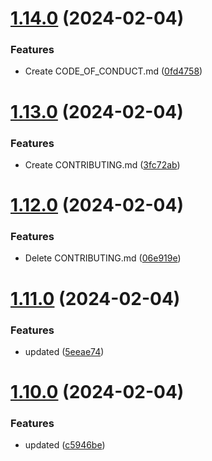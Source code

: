 # [1.14.0](https://github.com/manthanank/learn-mongodb/compare/v1.13.0...v1.14.0) (2024-02-04)


### Features

* Create CODE_OF_CONDUCT.md ([0fd4758](https://github.com/manthanank/learn-mongodb/commit/0fd4758c93a5449a11a3789003d511ff04a07548))



# [1.13.0](https://github.com/manthanank/learn-mongodb/compare/v1.12.0...v1.13.0) (2024-02-04)


### Features

* Create CONTRIBUTING.md ([3fc72ab](https://github.com/manthanank/learn-mongodb/commit/3fc72abc6c46c095146227d255fe8dd51963ddd5))



# [1.12.0](https://github.com/manthanank/learn-mongodb/compare/v1.11.0...v1.12.0) (2024-02-04)


### Features

* Delete CONTRIBUTING.md ([06e919e](https://github.com/manthanank/learn-mongodb/commit/06e919e76f914c18e4b57f6fe967818dc52a0e86))



# [1.11.0](https://github.com/manthanank/learn-mongodb/compare/v1.10.0...v1.11.0) (2024-02-04)


### Features

* updated ([5eeae74](https://github.com/manthanank/learn-mongodb/commit/5eeae7471912f6b566b7fdb9061dcdee008aaf92))



# [1.10.0](https://github.com/manthanank/learn-mongodb/compare/v1.9.0...v1.10.0) (2024-02-04)


### Features

* updated ([c5946be](https://github.com/manthanank/learn-mongodb/commit/c5946beecd9dbf086feafd678e0849c83c2f2186))



